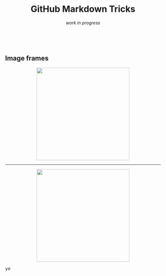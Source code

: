 
<h1 align="center">
GitHub Markdown Tricks
</h1>

<div align="center">
  <em>work in progress</em>
</div>

<br><br><br>

## Image frames

<pre align="center">
<img height="300" alt src="https://i.imgur.com/S7BuiDA.png" />
</pre>

<hr>

<div align="center">
<kbd>
<img height="300" alt src="https://i.imgur.com/S7BuiDA.png" />
</kbd>
</div>

<kbd>yo</kbd>

